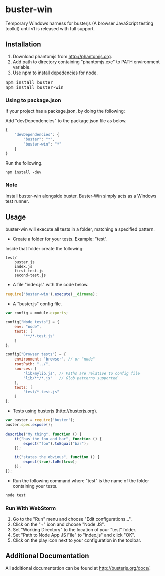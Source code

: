 buster-win
==========

Temporary Windows harness for busterjs (A browser JavaScript testing toolkit) until v1 is released with full support.

## Installation
1. Download phantomjs from http://phantomjs.org.
2. Add path to directory containing "phantomjs.exe" to PATH environment variable.
3. Use npm to install depedencies for node.

<pre>
npm install buster
npm install buster-win
</pre>

### Using to package.json

If your project has a package.json, by doing the following:

Add "devDependencies" to the package.json file as below.

```javascript
{
    "devDependencies": {
        "buster": "*",
        "buster-win": "*"
    }
}
```

Run the following.

    npm install -dev

### Note
Install buster-win alongside buster. Buster-Win simply acts as a Windows test runner.

## Usage

buster-win will execute all tests in a folder, matching a specified pattern.

* Create a folder for your tests.  Example: "test".

Inside that folder create the following:


    test/
        buster.js
        index.js
        first-test.js
        second-test.js

* A file "index.js" with the code below.

```javascript
require('buster-win').execute(__dirname);
```

* A "buster.js" config file.

```javascript
var config = module.exports;

config["Node tests"] = {
    env: "node",
    tests: [
        "**/*-test.js"
    ]
};

config["Browser tests"] = {
    environment: "browser", // or "node"
    rootPath: "../",
    sources: [
        "lib/mylib.js", // Paths are relative to config file
        "lib/**/*.js"   // Glob patterns supported
    ],
    tests: [
        "test/*-test.js"
    ]
};
```

* Tests using busterjs (http://busterjs.org).

```javascript
var buster = require('buster');
buster.spec.expose();

describe("My thing", function () {
    it("has the foo and bar", function () {
        expect("foo").toEqual("bar");
    });

    it("states the obvious", function () {
        expect(true).toBe(true);
    });
});
```

* Run the following command where "test" is the name of the folder containing your tests.

```
node test
```

### Run With WebStorm

1. Go to the "Run" menu and choose "Edit configurations...".
2. Click on the "+" icon and choose "Node JS".
3. Set "Working Directory" to the location of your "test" folder.
4. Set "Path to Node App JS File" to "index.js" and click "OK".
5. Click on the play icon next to your configuration in the toolbar.

## Additional Documentation

All additional documentation can be found at http://busterjs.org/docs/.